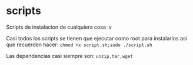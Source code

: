 # scripts
Scripts de instalacion de cualquiera cosa :v

Casi todos los scripts se tienen que ejecutar como root para instalarlos asi que recuerden hacer: `chmod +x script.sh;sudo ./script.sh`

Las dependencias casi siempre son: `unzip,tar,wget`